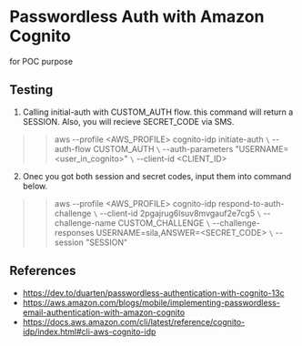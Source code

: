 # Passwordless Auth with Amazon Cognito
for POC purpose

## Testing
1. Calling initial-auth with CUSTOM_AUTH flow. this command will return a SESSION. Also, you will recieve SECRET_CODE via SMS.
>> aws --profile <AWS_PROFILE> cognito-idp initiate-auth ``\``
  --auth-flow CUSTOM_AUTH ``\``
  --auth-parameters "USERNAME=<user_in_cognito>" ``\``
  --client-id <CLIENT_ID> 
  
2. Onec you got both session and secret codes, input them into command below.
>> aws --profile <AWS_PROFILE> cognito-idp respond-to-auth-challenge ``\``
  --client-id 2pgajrug6lsuv8mvgauf2e7cg5 ``\``
  --challenge-name CUSTOM_CHALLENGE ``\``
  --challenge-responses USERNAME=sila,ANSWER=<SECRET_CODE> ``\``
  --session "SESSION"
  
## References
- https://dev.to/duarten/passwordless-authentication-with-cognito-13c
- https://aws.amazon.com/blogs/mobile/implementing-passwordless-email-authentication-with-amazon-cognito
- https://docs.aws.amazon.com/cli/latest/reference/cognito-idp/index.html#cli-aws-cognito-idp
  
